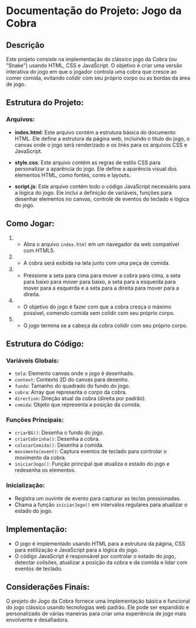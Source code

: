 # Documentação do Projeto: Jogo da Cobra

## Descrição
Este projeto consiste na implementação do clássico jogo da Cobra (ou "Snake") usando HTML, CSS e JavaScript. O objetivo é criar uma versão interativa do jogo em que o jogador controla uma cobra que cresce ao comer comida, evitando colidir com seu próprio corpo ou as bordas da área de jogo.

## Estrutura do Projeto:

### Arquivos:
- **index.html**: Este arquivo contém a estrutura básica do documento HTML. Ele define a estrutura da página web, incluindo o título do jogo, o canvas onde o jogo será renderizado e os links para os arquivos CSS e JavaScript.

- **style.css**: Este arquivo contém as regras de estilo CSS para personalizar a aparência do jogo. Ele define a aparência visual dos elementos HTML, como fontes, cores e layouts.

- **script.js**: Este arquivo contém todo o código JavaScript necessário para a lógica do jogo. Ele inclui a definição de variáveis, funções para desenhar elementos no canvas, controle de eventos do teclado e lógica do jogo.

## Como Jogar:

1. - Abra o arquivo `index.html` em um navegador da web compatível com HTML5.
2. - A cobra será exibida na tela junto com uma peça de comida.
3. - Pressione a seta para cima para mover a cobra para cima, a seta para baixo para mover para baixo, a seta para a esquerda para mover para a esquerda e a seta para a direita para mover para a direita.
4. - O objetivo do jogo é fazer com que a cobra cresça o máximo possível, comendo comida sem colidir com seu próprio corpo.
6. - O jogo termina se a cabeça da cobra colidir com seu próprio corpo.

## Estrutura do Código:

### Variáveis Globais:
   - `tela`: Elemento canvas onde o jogo é desenhado.
   - `context`: Contexto 2D do canvas para desenho.
   - `fundo`: Tamanho do quadrado do fundo do jogo.
   - `cobra`: Array que representa o corpo da cobra.
   - `direction`: Direção atual da cobra (direita por padrão).
   - `comida`: Objeto que representa a posição da comida.

### Funções Principais:
   - `criarBG()`: Desenha o fundo do jogo.
   - `criarCobrinha()`: Desenha a cobra.
   - `colocarComida()`: Desenha a comida.
   - `movimento(event)`: Captura eventos de teclado para controlar o movimento da cobra.
   - `iniciarJogo()`: Função principal que atualiza o estado do jogo e redesenha os elementos.

### Inicialização:
   - Registra um ouvinte de evento para capturar as teclas pressionadas.
   - Chama a função `iniciarJogo()` em intervalos regulares para atualizar o estado do jogo.

## Implementação:
   - O jogo é implementado usando HTML para a estrutura da página, CSS para estilização e JavaScript para a lógica do jogo.
   - O código JavaScript é responsável por controlar o estado do jogo, detectar colisões, atualizar a posição da cobra e da comida e lidar com eventos de teclado.

## Considerações Finais:
O projeto do Jogo da Cobra fornece uma implementação básica e funcional do jogo clássico usando tecnologias web padrão. Ele pode ser expandido e personalizado de várias maneiras para criar uma experiência de jogo mais envolvente e desafiadora.
